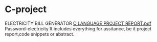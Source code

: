 # C-project
ELECTRICITY BILL GENERATOR
[C LANGUAGE PROJECT REPORT.pdf](https://github.com/iamujjwalrawat/C-project/files/8994677/C.LANGUAGE.PROJECT.REPORT.pdf)
Password-electricity
It includes everything for assitance, be it project report,code snippets or abstract.

